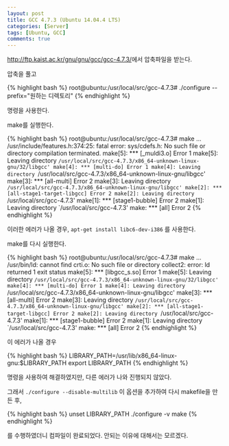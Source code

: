 ```yaml
---
layout: post
title: GCC 4.7.3 (Ubuntu 14.04.4 LTS)
categories: [Server]
tags: [Ubuntu, GCC]
comments: true
---
```


<http://ftp.kaist.ac.kr/gnu/gnu/gcc/gcc-4.7.3/>에서 압축파일을 받는다.

압축을 풀고 

{% highlight bash %}
root@ubuntu:/usr/local/src/gcc-4.7.3# ./configure --prefix="원하는 디렉토리"
{% endhighlight %}

명령을 사용한다.

make를 실행한다.

{% highlight bash %}
root@ubuntu:/usr/local/src/gcc-4.7.3# make
 ...
/usr/include/features.h:374:25: fatal error: sys/cdefs.h: No such file or directory
compilation terminated.
make[5]: *** [_muldi3.o] Error 1
make[5]: Leaving directory `/usr/local/src/gcc-4.7.3/x86_64-unknown-linux-gnu/32/libgcc'
make[4]: *** [multi-do] Error 1
make[4]: Leaving directory `/usr/local/src/gcc-4.7.3/x86_64-unknown-linux-gnu/libgcc'
make[3]: *** [all-multi] Error 2
make[3]: Leaving directory `/usr/local/src/gcc-4.7.3/x86_64-unknown-linux-gnu/libgcc'
make[2]: *** [all-stage1-target-libgcc] Error 2
make[2]: Leaving directory `/usr/local/src/gcc-4.7.3'
make[1]: *** [stage1-bubble] Error 2
make[1]: Leaving directory `/usr/local/src/gcc-4.7.3'
make: *** [all] Error 2
{% endhighlight %}

이러한 에러가 나올 경우, `apt-get install libc6-dev-i386` 를 사용한다.

make를 다시 실행한다.

{% highlight bash %}
root@ubuntu:/usr/local/src/gcc-4.7.3# make
 ...
/usr/bin/ld: cannot find crti.o: No such file or directory
collect2: error: ld returned 1 exit status
make[5]: *** [libgcc_s.so] Error 1
make[5]: Leaving directory `/usr/local/src/gcc-4.7.3/x86_64-unknown-linux-gnu/32/libgcc'
make[4]: *** [multi-do] Error 1
make[4]: Leaving directory `/usr/local/src/gcc-4.7.3/x86_64-unknown-linux-gnu/libgcc'
make[3]: *** [all-multi] Error 2
make[3]: Leaving directory `/usr/local/src/gcc-4.7.3/x86_64-unknown-linux-gnu/libgcc'
make[2]: *** [all-stage1-target-libgcc] Error 2
make[2]: Leaving directory `/usr/local/src/gcc-4.7.3'
make[1]: *** [stage1-bubble] Error 2
make[1]: Leaving directory `/usr/local/src/gcc-4.7.3'
make: *** [all] Error 2
{% endhighlight %}

이 에러가 나올 경우

{% highlight bash %}
LIBRARY_PATH=/usr/lib/x86_64-linux-gnu:$LIBRARY_PATH 
export LIBRARY_PATH
{% endhighlight %}

명령을 사용하여 해결하였지만, 다른 에러가 나와 진행되지 않았다. 

그래서 `./configure --disable-multilib` 이 옵션을 추가하여 다시 makefile을 만든 후, 

{% highlight bash %}
unset LIBRARY_PATH
./configure -v
make
{% endhighlight %}

를 수행하였더니 컴파일이 완료되었다. 안되는 이유에 대해서는 모르겠다.